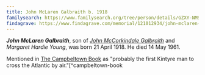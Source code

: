 ```yaml
---
title: John McLaren Galbraith b. 1918
familysearch: https://www.familysearch.org/tree/person/details/GZXY-NM9
findagrave: https://www.findagrave.com/memorial/121012934/john-mclaren-galbraith
---
```

***John McLaren Galbraith***, son of *[John McCorkindale Galbraith](galbraith-john-mccorkindale-1886-young.md)* and  *Margaret Hardie Young*,
was born  21 April 1918.  He died 14 May 1961.

Mentioned in [The Campbeltown Book](/sources/campbeltown.md) as "probably the first Kintyre man to cross the Atlantic by air."[^campbeltown-book


[^campbeltown-book]:  See /sources/campbeltown.md#page-355

